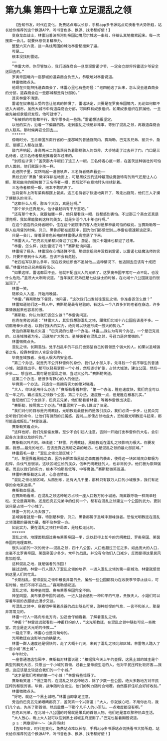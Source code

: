 # 第九集 第四十七章 立足混乱之领
        【告知书友，时代在变化，免费站点难以长存，手机app多书源站点切换看书大势所趋，站长给你推荐的这个换源APP，听书音色多、换源、找书都好使！】
       变身龙血战士，林雷沿着波奈河到帝国边境尼尔城这一条线，仔细认真地搜索起来。每一次搜索一会儿，就要休息恢复精神力。
       整整六天六夜，这一条线周围的城池林雷都搜索了遍。
       可是……
       根本没找到雷诺。
       ……
       “林雷大师，你尽管放心，我们道森商会一旦发现雷诺少爷，一定会立即将将雷诺少爷安全送回去的。”
       罗奥帝国境内一座郡城的道森商会负责人，恭敬地对林雷说道。
       林雷微微点头。
       他现在只能拜托道森商会了，林雷心里也有些奇怪：“老四他逃了出来，怎么没去道森商会的分部，道森商会在一些郡城都是有分部的。”
       其实林雷不清楚。
       雷诺在奴隶船上受的苦让他真的惊惧了，雷诺决定，只要是在罗奥帝国境内，无论如何都不进入大城市。虽然大城市中有道森商会分部，可同样有奴隶组织。如果奴隶组织在抓捕他，一旦被先被奴隶组织发现，他可就惨了。
       “有被抓的可能都不行，我宁愿多走一些路。”雷诺想法很坚定。
       以他的实力，沿着一下偏僻的路，走到混乱之领绝非难事。等到了混乱之领，再跟道森商会的人联系。那时候再安全回去……
       ******
       傍晚时分，玉兰帝国东南行省的一座郡城的普通庭院内，赛斯勒、巴克五兄弟、丽贝卡、詹尼、丽娜三人都在这里。
       敲门声响起，身高两米二的盖茨背负着那柄骇人的巨斧，大步地走了过去开了门。门口是三名侍者，这三名侍者都是推着餐车过来的。
       “到现在才来？”盖茨那大牛眼扫了这三人一眼。三名侍者心底一颤，在盖茨这种强壮的可怕的人面前，他们就跟小孩一样。
       走进院子里，突然响起一道兽吼声，三名侍者循声看去——
       黑纹云豹‘黑鲁’懒洋洋趴在地面上，可是黑纹云豹这种最顶级魔兽特有的煞气还是让人心颤，那双幽冷的眼眸瞥了三名侍者一眼，而后就不在意地转头继续趴着。
       三名侍者相视一眼，根本不敢吭声了。
       当将餐车上所有菜肴都摆上餐桌，这三名侍者才快速地离开了，等走出庭院，他们三人才摸了摸额头的冷汗。
       “这都什么人啊，那五个大汉，真是壮啊。”
       “那个斧头还真是大，估计最起码有千斤重吧。”
       “还有那个老头，就跟骷髅一样，他只是看我一眼，我都感到害怕。不过那三个美女还真是漂亮啊，我如果能娶到这样的美女，就是少活个几十年也行啊。”
       在这个酒店的众侍者眼中，住在这个庭院中的客人绝对是那种最可怕的级别。当赛斯勒等一群人在用餐的时候，贝贝、黑鲁却都在庭院中，因为他们都感觉到……林雷在极速朝这赶来。
       只是一会儿，穿着深青色长袍的林雷便从高空落了下来。
       “林雷大人。”巴克五兄弟都兴奋迎了过来，詹尼、丽贝卡姐妹也都迎了过来。
       “林雷，怎么样，找到雷诺了吗？”赛斯勒询问道。
       林雷摇了摇头，林雷现在心情还算不错，那奴隶组织并没找到雷诺，以雷诺七级魔法师的实力，只要不惹到什么大敌，应该不会有危险。
       “老四在军队那么多年，现在奴隶组织也不追捕他……这种情况下，他逃回去应该有十成把握。”林雷对自己兄弟很有信心。
       “如果这样，雷诺都回不去，他就不配当大人的兄弟了。这罗奥帝国平常可一点不乱，也没什么危险。”盖茨大大咧咧说道，“当年我们兄弟还是七级战士的时候，在北域十八公国就活的很滋润了。”
       林雷一笑。
       随即众人入座，开始用晚餐。
       “林雷。”赛斯勒放下餐具，询问道，“这次我们出发前往混乱之领，你准备该怎么做？”
       林雷知道他们这一群人中，赛斯勒是最有经验的，有这么一个八百多岁的老者在身边，许多事情做起来也容易的很。
       “赛斯勒，你认为我们该怎么做？”林雷询问道。
       巴克在旁边说道：“林雷大人，其实我想那混乱之领，跟我们北域十八公国应该差不多。一切都用拳头说话，以我们强大的实力，绝对可以快速形成一股大的势力。”
       旁边的赛斯勒点头道：“巴克说的也是一个办法。林雷……我认为有两个办法，一个是巴克说的，以圣域强者为名，迅速地扩大势力。圣域强者在混乱之领，号召力是非常强的。”
       林雷微微点头。
       混乱之领，长期混战。处于战乱中的平民们也渴望自己的首领是个强大的人。如果以圣域强者之名，投靠林雷的人肯定会很多。
       毕竟圣域强者，会给人很大的安全感。
       “第二个办法，就是先不公开林雷你的身份，我们从小部入手，先寻找一个民不聊生的普通小城，就是我出手，都可以轻易掌控一个小城，然后逐步扩张，占领大城池，建立公国，然后一步步……，想当初……我可是在混乱之领，当过大公的。”赛斯勒笑道。
       这第二个办法，是很多有野心的人的做法。
       毕竟第一个办法，只适合一些拥有实力的绝对强者。
       “大人，你决定用什么办法？”赛斯勒看着林雷，“第一个办法，胜在速度快，我们完全可以在一年之内，霸占混乱之领数个公国。第二个办法，速度慢一点，但是胜在根基扎实。”
       詹尼她们三个女孩子，巴克五兄弟，他们都看着林雷，等着林雷做出决定。
       “赛斯勒，按照第二个办法。”林雷思索了一会儿做出了决定。
       “我们对付的目标是光明教廷，光明教廷最擅长的是吸引民众，我们必须一步步，让民众完全听我们的命令，让他们有强烈的归属感，否则……即使占领地盘大，恐怕跟光明教廷斗起来，都可能造成叛乱。”林雷说道。
       赛斯勒笑着点头。
       “这样也好，我们先偷偷发展，至少不会引起人注意，否则一开始打出林雷你的大名，会引起各方注意以及排斥的。”
       赛斯勒沉吟片刻，继续道：“林雷，光明教廷、黑暗教廷在混乱之领影响力很大。你要发展，我想……最先的地方，应该是靠近黑暗之森的地方。也是混乱之领的最北部区域。”
       林雷眉毛一掀：“混乱之领北部区域？”
       “对，那里靠着黑暗之森，因为长期面临黑暗之森魔兽的袭击，使得这一块区域民众都极为彪悍，杀伐气息很浓。这块区域生长的民众，信奉光明教廷的人，也非常的少。他们极为崇拜强者。而且以我们的实力，根本不怕那些低等、中等魔兽。”赛斯勒微笑说道。
       林雷听赛斯勒这么说，心底也赞成。
       “混乱之领北部区域，从西到东，足有大几千里，那种只有数万人口的小城很多，我们有足够的余地来选择。”
       赛斯勒自信道。
       在赛斯勒看来，在混乱之领这种地方占领一座人口数万的小城池，简直跟呼吸一样简单轻松。无论是赛斯勒，还是巴克五兄弟中的任何一个，都有在混乱之领建立一个公国的武力。更别说只是占领一个小城了。
       林雷一方的人马太强了。
       圣域强者就是一群，特别是林雷、贝贝、黑鲁都属于圣域中巅峰强者。恐怕光明教廷在混乱之领潜藏的最强力量，都不及林雷一方。
       如此实力，要在混乱之领打开局面，是轻松无比的。
       ××××××
       混乱之领，地理面积超过奥布莱恩帝国一半，足以赶得上如今的光明教廷、罗奥帝国、莱茵帝国的地理面积。
       很久以前的一次的统计——混乱之领，四十八公国，人口也超过三亿之多。如此庞大的人口，丝毫不比罗奥帝国、莱茵帝国少多少。常年的战乱，并没有令他们人口减少，反而使得这里民风愈加彪悍。
       这种混乱之地，就是强者的乐园！
       越过边境，林雷一行人踏入了混乱之领的地界，一进入混乱之领的第一座城池，林雷就感觉到这里人们的忙乱。
       “长期战乱，使得混乱之领中粮食非常的贵，虽然一些公国都努力在收获季节停止战斗，可有时候，他们不得不迎战……”赛斯勒感叹道。
       混乱之领，和神圣同盟、奥布莱恩帝国完全不同。
       神圣同盟、奥布莱恩帝国的城池，一进入就会感到一种和平的气息，贵族夫人、小姐们可以穿着华丽的衣服彼此漫步交谈。
       可混乱之领中，穿着铠甲带着兵器的战士随处可见，那种彪悍的气息，一言不和杀人，那是非常常见的。
       林雷一行人一路向东北方向，沿途也仔细看着，了解着混乱之领。
       “神甫？”林雷远远就看到一神甫打扮的人，“这光明教廷，在混乱之领中随处可见一些教堂。完全是正大光明的传教……”
       一路走下来，林雷心也是沉甸甸的。
       光明教廷在这影响力的确是大。
       林雷一群人速度还是很快的，走了大概十几天，来到了混乱之领北部区域。林雷等人踏入了一座小城‘黑土城’。
       中午时分。
       一座普通酒店包厢中，赛斯勒对林雷说道：“根据我今天上午的查探，这黑土城的城主是个典型的胸无大志，只愿当一个小城的首领，过着土皇帝般生活的人。他对平民压榨比较厉害……我想，这应该是比较适合我们的一个小城。”
       “这才是我们考察的第一个小城！”林雷有些惊讶了。
       赛斯勒笑道：“很正常的，在混乱之领这种地方，除了少数一些公国，绝大多数地方对平民压榨的都很厉害。毕竟，战争随时会发生，他们的势力随时会倾覆。自然要抓住机会好好收刮。”
       林雷微微点头。
       “好吧，就这一个黑土城吧。”林雷当即拿定主意。
       旁边的巴克五兄弟眼睛都亮了，盖茨第一个兴奋道：“大人，你就放心吧，不用你出马，我们几个去，先杀了那首领，然后震慑一下那个几千人的小军队。一点难度都没有啊。”
       巴克五兄弟，在北域十八公国的时候就是带兵的首领人物。他们还是喜欢那种热血生活。
       “大人放心，晚上大人就可以住到黑土城城主府里面了。”巴克也拍着胸膛说道。
       ｐｓ：两章完毕～～（未完待续）
       【告知书友，时代在变化，免费站点难以长存，手机app多书源站点切换看书大势所趋，站长给你推荐的这个换源APP，听书音色多、换源、找书都好使！】
